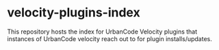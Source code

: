 # velocity-plugins-index

This repository hosts the index for UrbanCode Velocity plugins that instances of UrbanCode velocity reach out to for plugin installs/updates.
